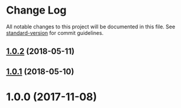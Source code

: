 # Change Log

All notable changes to this project will be documented in this file. See [standard-version](https://github.com/conventional-changelog/standard-version) for commit guidelines.

<a name="1.0.2"></a>
## [1.0.2](https://github.com/webdenim/stylelint-config-material/compare/1.0.1...1.0.2) (2018-05-11)



<a name="1.0.1"></a>
## [1.0.1](https://github.com/webdenim/stylelint-config-material/compare/1.0.0...1.0.1) (2018-05-10)



<a name="1.0.0"></a>
# 1.0.0 (2017-11-08)
